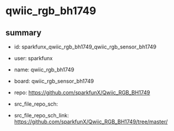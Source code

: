 # qwiic_rgb_bh1749
 
## summary 
* id: sparkfunx_qwiic_rgb_bh1749_qwiic_rgb_sensor_bh1749
* user: sparkfunx
* name: qwiic_rgb_bh1749
* board: qwiic_rgb_sensor_bh1749
* repo: https://github.com/sparkfunX/Qwiic_RGB_BH1749



* src_file_repo_sch: 
* src_file_repo_sch_link: https://github.com/sparkfunX/Qwiic_RGB_BH1749/tree/master/





